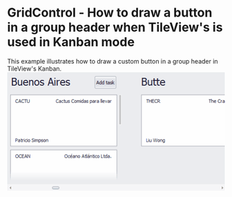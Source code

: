 # GridControl - How to draw a button in a group header when TileView's is used in Kanban mode


This example illustrates how to draw a custom button in a group header in TileView's Kanban.<br><img src="https://raw.githubusercontent.com/DevExpress-Examples/gridcontrol-how-to-draw-a-button-in-a-group-header-when-tileviews-is-used-in-kanban-mode-t498132/16.2.3+/media/852af64e-1522-11e7-80bf-00155d62480c.png">

<br/>


